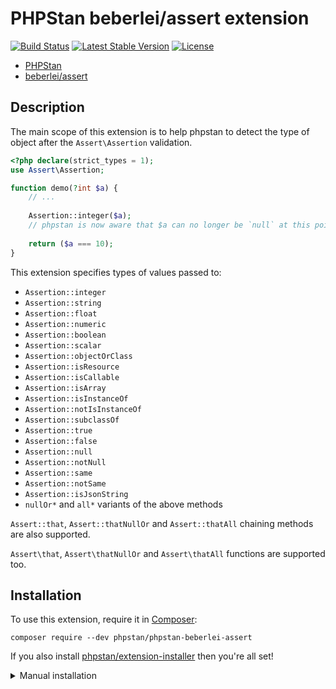 # PHPStan beberlei/assert extension

[![Build Status](https://travis-ci.com/phpstan/phpstan-beberlei-assert.svg?branch=master)](https://travis-ci.com/phpstan/phpstan-beberlei-assert)
[![Latest Stable Version](https://poser.pugx.org/phpstan/phpstan-beberlei-assert/v/stable)](https://packagist.org/packages/phpstan/phpstan-beberlei-assert)
[![License](https://poser.pugx.org/phpstan/phpstan-beberlei-assert/license)](https://packagist.org/packages/phpstan/phpstan-beberlei-assert)

* [PHPStan](https://phpstan.org/)
* [beberlei/assert](https://github.com/beberlei/assert)

## Description

The main scope of this extension is to help phpstan to detect the type of object after the `Assert\Assertion` validation.

```php
<?php declare(strict_types = 1);
use Assert\Assertion;

function demo(?int $a) {
	// ...
  
	Assertion::integer($a);
	// phpstan is now aware that $a can no longer be `null` at this point
  
	return ($a === 10);
}
```

This extension specifies types of values passed to:

* `Assertion::integer`
* `Assertion::string`
* `Assertion::float`
* `Assertion::numeric`
* `Assertion::boolean`
* `Assertion::scalar`
* `Assertion::objectOrClass`
* `Assertion::isResource`
* `Assertion::isCallable`
* `Assertion::isArray`
* `Assertion::isInstanceOf`
* `Assertion::notIsInstanceOf`
* `Assertion::subclassOf`
* `Assertion::true`
* `Assertion::false`
* `Assertion::null`
* `Assertion::notNull`
* `Assertion::same`
* `Assertion::notSame`
* `Assertion::isJsonString`
* `nullOr*` and `all*` variants of the above methods

`Assert::that`, `Assert::thatNullOr` and `Assert::thatAll` chaining methods are also supported.

`Assert\that`, `Assert\thatNullOr` and `Assert\thatAll` functions are supported too.


## Installation

To use this extension, require it in [Composer](https://getcomposer.org/):

```
composer require --dev phpstan/phpstan-beberlei-assert
```

If you also install [phpstan/extension-installer](https://github.com/phpstan/extension-installer) then you're all set!

<details>
  <summary>Manual installation</summary>

If you don't want to use `phpstan/extension-installer`, include extension.neon in your project's PHPStan config:

```
includes:
    - vendor/phpstan/phpstan-beberlei-assert/extension.neon
```
</details>
